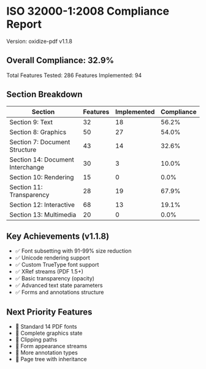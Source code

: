 # ISO 32000-1:2008 Compliance Report

Version: oxidize-pdf v1.1.8

## Overall Compliance: 32.9%

Total Features Tested: 286
Features Implemented: 94

## Section Breakdown

| Section | Features | Implemented | Compliance |
|---------|----------|-------------|------------|
| Section 9: Text | 32 | 18 | 56.2% |
| Section 8: Graphics | 50 | 27 | 54.0% |
| Section 7: Document Structure | 43 | 14 | 32.6% |
| Section 14: Document Interchange | 30 | 3 | 10.0% |
| Section 10: Rendering | 15 | 0 | 0.0% |
| Section 11: Transparency | 28 | 19 | 67.9% |
| Section 12: Interactive | 68 | 13 | 19.1% |
| Section 13: Multimedia | 20 | 0 | 0.0% |

## Key Achievements (v1.1.8)

- ✅ Font subsetting with 91-99% size reduction
- ✅ Unicode rendering support
- ✅ Custom TrueType font support
- ✅ XRef streams (PDF 1.5+)
- ✅ Basic transparency (opacity)
- ✅ Advanced text state parameters
- ✅ Forms and annotations structure

## Next Priority Features

- 🔲 Standard 14 PDF fonts
- 🔲 Complete graphics state
- 🔲 Clipping paths
- 🔲 Form appearance streams
- 🔲 More annotation types
- 🔲 Page tree with inheritance
